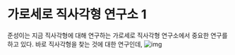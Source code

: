 # 가로세로 직사각형 연구소 1

준성이는 지금 직사각형에 대해 연구하는 가로세로 직사각형 연구소에서 중요한 연구를 하고 있다.
바로 직사각형을 찾는 것에 대한 연구인데,
![img](https://img.khan.co.kr/news/2007/07/03/7g03k04a-1.webp)
